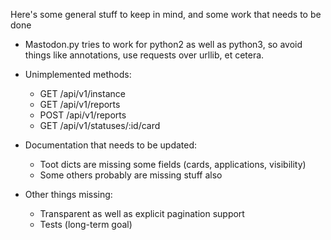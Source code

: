 Here's some general stuff to keep in mind, and some work that needs to be done

* Mastodon.py tries to work for python2 as well as python3, so avoid things like annotations,
  use requests over urllib, et cetera.

* Unimplemented methods:
    * GET /api/v1/instance
    * GET /api/v1/reports
    * POST /api/v1/reports
    * GET /api/v1/statuses/:id/card

* Documentation that needs to be updated:
    * Toot dicts are missing some fields (cards, applications, visibility)
    * Some others probably are missing stuff also

* Other things missing:
    * Transparent as well as explicit pagination support
    * Tests (long-term goal)
